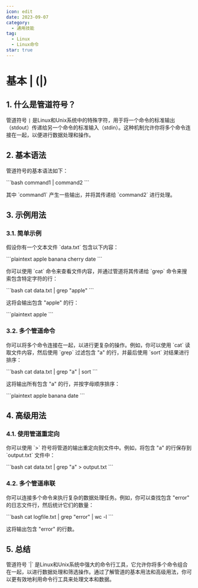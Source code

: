 ```yaml
---
icon: edit
date: 2023-09-07
category:
  - 通用技能
tag:
  - Linux
  - Linux命令
star: true
---
```


# 基本 | (|)

## 1. 什么是管道符号？

管道符号 `|` 是Linux和Unix系统中的特殊字符，用于将一个命令的标准输出（stdout）传递给另一个命令的标准输入（stdin）。这种机制允许你将多个命令连接在一起，以便进行数据处理和操作。

## 2. 基本语法

管道符号的基本语法如下：

\`\`\`bash
command1 | command2
\`\`\`

其中 \`command1\` 产生一些输出，并将其传递给 \`command2\` 进行处理。

## 3. 示例用法

### 3.1. 简单示例

假设你有一个文本文件 \`data.txt\` 包含以下内容：

\`\`\`plaintext
apple
banana
cherry
date
\`\`\`

你可以使用 \`cat\` 命令来查看文件内容，并通过管道将其传递给 \`grep\` 命令来搜索包含特定字符的行：

\`\`\`bash
cat data.txt | grep "apple"
\`\`\`

这将会输出包含 "apple" 的行：

\`\`\`plaintext
apple
\`\`\`

### 3.2. 多个管道命令

你可以将多个命令连接在一起，以进行更复杂的操作。例如，你可以使用 \`cat\` 读取文件内容，然后使用 \`grep\` 过滤包含 "a" 的行，并最后使用 \`sort\` 对结果进行排序：

\`\`\`bash
cat data.txt | grep "a" | sort
\`\`\`

这将输出所有包含 "a" 的行，并按字母顺序排序：

\`\`\`plaintext
apple
banana
date
\`\`\`

## 4. 高级用法

### 4.1. 使用管道重定向

你可以使用 \`>\` 符号将管道的输出重定向到文件中。例如，将包含 "a" 的行保存到 \`output.txt\` 文件中：

\`\`\`bash
cat data.txt | grep "a" > output.txt
\`\`\`

### 4.2. 多个管道串联

你可以连接多个命令来执行复杂的数据处理任务。例如，你可以查找包含 "error" 的日志文件行，然后统计它们的数量：

\`\`\`bash
cat logfile.txt | grep "error" | wc -l
\`\`\`

这将输出包含 "error" 的行数。

## 5. 总结

管道符号 \`|\` 是Linux和Unix系统中强大的命令行工具，它允许你将多个命令组合在一起，以进行数据处理和筛选操作。通过了解管道的基本用法和高级用法，你可以更有效地利用命令行工具来处理文本和数据。

